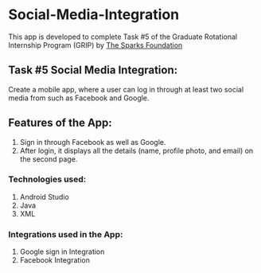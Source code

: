 # Social-Media-Integration

This app is developed to complete Task #5 of the Graduate Rotational Internship Program (GRIP) by [The Sparks Foundation](https://www.linkedin.com/company/the-sparks-foundation/mycompany/) 

## Task #5 Social Media Integration:

Create a mobile app, where a user can log in through at least two social media from such as Facebook and Google.

## Features of the App:
1. Sign in through Facebook as well as Google.
2. After login, it displays all the details (name, profile photo, and email) on the second page.

### Technologies used:
1. Android Studio
2. Java
3. XML

### Integrations used in the App:
1. Google sign in Integration
2. Facebook Integration
